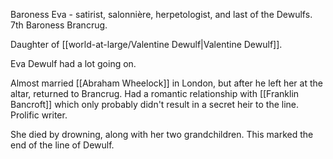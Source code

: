 Baroness Eva - satirist, salonnière, herpetologist, and last of the Dewulfs.
7th Baroness Brancrug.

Daughter of [[world-at-large/Valentine Dewulf|Valentine Dewulf]].

Eva Dewulf had a lot going on. 

Almost married [[Abraham Wheelock]] in London, but after he left her at the altar, returned to Brancrug. Had a romantic relationship with [[Franklin Bancroft]] which only probably didn't result in a secret heir to the line. Prolific writer. 

She died by drowning, along with her two grandchildren. This marked the end of the line of Dewulf. 